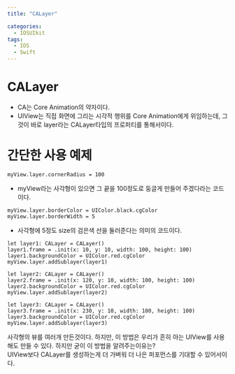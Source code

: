 ```yaml
---
title: "CALayer"

categories:
  - IOSUIkit
tags:
  - IOS
  - Swift
---
```


# CALayer
- CA는 Core Animation의 약자이다.  
- UIView는 직접 화면에 그리는 시각적 행위를 Core Animation에게 위임하는데, 그것이 바로 layer라는 CALayer타입의 프로퍼티를 통해서이다.  

# 간단한 사용 예제
~~~
myView.layer.cornerRadius = 100
~~~
- myView라는 사각형이 있으면 그 끝을 100정도로 둥글게 만들어 주겠다라는 코드 이다.

~~~
myView.layer.borderColor = UIColor.black.cgColor
myView.layer.borderWidth = 5
~~~

- 사각형에 5정도 size의 검은색 선을 둘러준다는 의미의 코드이다.  

~~~
let layer1: CALayer = CALayer()
layer1.frame = .init(x: 10, y: 10, width: 100, height: 100)
layer1.backgroundColor = UIColor.red.cgColor
myView.layer.addSublayer(layer1)
 
let layer2: CALayer = CALayer()
layer2.frame = .init(x: 120, y: 10, width: 100, height: 100)
layer2.backgroundColor = UIColor.red.cgColor
myView.layer.addSublayer(layer2)
 
let layer3: CALayer = CALayer()
layer3.frame = .init(x: 230, y: 10, width: 100, height: 100)
layer3.backgroundColor = UIColor.red.cgColor
myView.layer.addSublayer(layer3)
~~~
사각형의 뷰를 여러개 만든것이다. 하지만, 이 방법은 우리가 흔히 아는 UIView를 사용해도 만들 수 있다.  하지만 굳이 이 방법을 알려주는이유는?  
UIView보다 CALayer를 생성하는게 더 가벼워 더 나은 퍼포먼스를 기대할 수 있어서이다. 